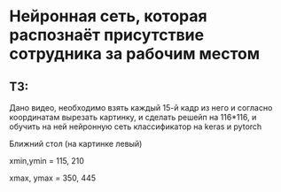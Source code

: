 # Нейронная сеть, которая распознаёт присутствие сотрудника за рабочим местом

## ТЗ:
Дано видео, необходимо взять каждый 15-й кадр из него и согласно координатам вырезать картинку, и сделать решейп на 116*116, и обучить на ней нейронную сеть классификатор на keras и pytorch

Ближний стол (на картинке левый)

xmin,ymin = 115, 210

xmax, ymax = 350, 445

